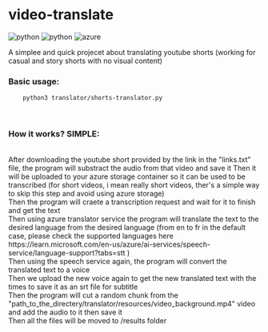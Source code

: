 # video-translate

![python](https://img.shields.io/static/v1?label=Python&labelColor=07a0f8&message=v3.8.10&color=000000&logo=python&logoColor=ffffff&style=flat-square)
![python](https://img.shields.io/static/v1?label=pytube&labelColor=dd3838&message=v12.1.0&color=000000&logo=python&logoColor=ffffff&style=flat-square)
![azure ](https://img.shields.io/static/v1?label=Azure+TTS&labelColor=0778ba&message=+v3.0&color=000000&logo=azure+&logoColor=ffffff&style=flat-square)

A simplee and quick projecet about translating youtube shorts (working for casual and story shorts with no visual content)

### Basic usage:


~~~bash
    python3 translator/shorts-translator.py
~~~

<br>

### How it works? SIMPLE: 

<br>
    After downloading the youtube short provided by the link in the "links.txt" file, the program will substract the audio from that video and save it
    Then it will be uploaded to your azure storage container so it can be used to be transcribed (for short videos, i mean really short videos, ther's a simple way to skip this step and avoid using azure storage)
    <br>
    Then the program will craete a transcription request and wait for it to finish and get the text
    <br>
    Then using azure translator service the program will translate the text to the desired language from the desired language (from en to fr in the default case, please check the supported languages here <link> https://learn.microsoft.com/en-us/azure/ai-services/speech-service/language-support?tabs=stt </link>)
    <br>
    Then using the speech service again, the program will convert the translated text to a voice
    <br>
    Then we upload the new voice again to get the new translated text with the times to save it as an srt file for subtitle
    <br>
    Then the program will cut a random chunk from the "path_to_the_directery/translator/resources/video_background.mp4" video and add the audio to it then save it
    <br>
    Then all the files will be moved to /results folder
<br>


<br>
<br>
